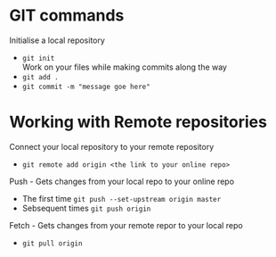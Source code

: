 # GIT commands

Initialise a local repository  
- `git init`  
Work  on your files while making commits along the way  
- `git add .`   
- `git commit -m "message goe here"`

# Working with Remote repositories
Connect your local repository to your remote repository
- `git remote add origin <the link to your online repo>`  

Push - Gets changes from your local repo to your online repo
- The first time `git push --set-upstream origin master`
- Sebsequent times `git push origin`


Fetch - Gets changes from your remote repor to your local repo
- `git pull origin`
